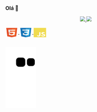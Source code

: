 ### Olá 👋

<div align="center">
  <a href="https://github.com/JoaoVictorCz">
  <img height="180em" src="https://github-readme-stats.vercel.app/api?username=JoaoVictorCz&show_icons=true&theme=Noctis&include_all_commits=true&count_private=true"/>
  <img height="180em" src="https://github-readme-stats.vercel.app/api/top-langs/?username=JoaoVictorCz&layout=compact&langs_count=7&theme=Noctis"/>
</div>
  <div style="display: inline_block"><br>
  <img align="center" alt="Rafa-HTML" height="30" width="40" src="https://raw.githubusercontent.com/devicons/devicon/master/icons/html5/html5-original.svg">
  <img align="center" alt="Rafa-CSS" height="30" width="40" src="https://raw.githubusercontent.com/devicons/devicon/master/icons/css3/css3-original.svg">
  <img align="center" alt="Rafa-Js" height="30" width="40" src="https://raw.githubusercontent.com/devicons/devicon/master/icons/javascript/javascript-plain.svg">
</div>
  
  ##
  

 
  
  ![Snake animation](https://github.com/rafaballerini/rafaballerini/blob/output/github-contribution-grid-snake.svg)

